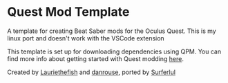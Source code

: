 # Quest Mod Template

A template for creating Beat Saber mods for the Oculus Quest. This is my linux port and doesn't work with the VSCode extension

This template is set up for downloading dependencies using QPM. You can find more info about getting started with Quest modding [here](https://github.com/danrouse/beatsaber-quest-modding-guide).

Created by [Lauriethefish](https://github.com/Lauriethefish) and [danrouse](https://github.com/danrouse), ported by [Surferlul](https://github.com/Surferlul)
